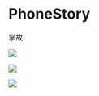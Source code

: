 # PhoneStory
掌故

![](https://raw.githubusercontent.com/Gesangs/PhoneStory/master/UI/1.png)

![](https://raw.githubusercontent.com/Gesangs/PhoneStory/master/UI/2.png)

![](https://raw.githubusercontent.com/Gesangs/PhoneStory/master/UI/3.png)
